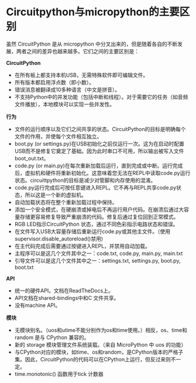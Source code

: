 # Circuitpython与micropython的主要区别

虽然 CircuitPython 是从 micropython 中分叉出来的，但是随着各自的不断发展，两者之间的差异也越来越多。它们之间的主要区别是：

**CircuitPython**

- 在所有板上都支持本机USB，无需特殊软件即可编辑文件。
- 所有版本都启用浮点数（即小数）。
- 错误消息被翻译成10多种语言（中文是拼音）。
- 不支持Python中的并发功能（包括中断和线程）。对于需要它的任务（如音频文件播放），本地模块可以实现一些并发性。

**行为**

- 文件的运行顺序以及它们之间共享的状态。CircuitPython的目标是明确每个文件的作用，并使每个文件相互独立。
- boot.py (or settings.py)在USB初始化之前仅运行一次。这为在启动时配置USB而不是修复它奠定了基础。因为此时串口不可用，所以输出被写入文件 boot_out.txt。
- code.py (or main.py)在每次重新加载后运行，直到完成或中断。运行完成后，虚拟机和硬件将重新初始化。这意味着您无法在REPL中读取code.py运行状态。circuittpython的目标是减少对管脚和内存使用的混淆。
- code.py运行完成后可按任意键进入REPL。它不再与REPL共享code.py状态，所以这是一个新的虚拟机。
- 自动加载状态将在整个重新加载过程中保持。
- 添加一个安全模式，在硬崩溃或掉电后不再运行用户代码。在崩溃后通过大容量存储更容易修复导致严重崩溃的代码。修复后通过复位回到正常模式。
- RGB LED指示CircuitPython 状态，通过不同色彩指示电路状态和错误。
- 在文件写入USB大容量存储后重新运行code.py或其他主文件。（使用supervisor.disable_autoreload()禁用)
- 在主代码完成后需要通过按键进入REPL，并禁用自动加载。
- 主程序可以是这几个文件其中之一：code.txt, code.py, main.py, main.txt
- 引导文件可以是这几个文件其中之一：settings.txt, settings.py, boot.py, boot.txt

**API**

- 统一的硬件API。文档在ReadTheDocs上。
- API文档在shared-bindings中和C 文件共享。
- 没有machine API。

**模块**

- 无模块别名。（uos和utime不能分别作为os和time使用。）相反，os、time和random 是与 CPython 兼容的。
- 新的 storage 模块管理文件系统装载。（来自 MicroPython 中 uos 的功能）
- 与CPython对应的模块，如time、os和random，是CPython版本的严格子集。因此，CircuitPython的代码可以在CPython上运行，但反过来则不一定。
- time.monotonic() 函数用于tick 计数器